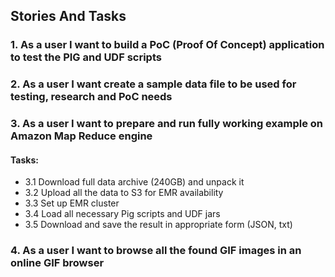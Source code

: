 ## Stories And Tasks

### 1.  As a user I want to build a PoC (Proof Of Concept) application to test the PIG and UDF scripts

### 2.  As a user I want create a sample data file to be used for testing, research and PoC needs

### 3. As a user I want to prepare and run fully working example on Amazon Map Reduce engine
#### Tasks:

* 3.1 Download full data archive (240GB) and unpack it
* 3.2 Upload all the data to S3 for EMR availability
* 3.3 Set up EMR cluster
* 3.4 Load all necessary Pig scripts and UDF jars
* 3.5 Download and save the result in appropriate form (JSON, txt)


### 4. As a user I want to browse all the found GIF images in an online GIF browser
